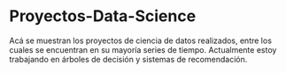 # Proyectos-Data-Science
Acá se muestran los proyectos de ciencia de datos realizados, entre los cuales se encuentran en su mayoría series de tiempo. Actualmente estoy trabajando en árboles de decisión y sistemas de recomendación. 





